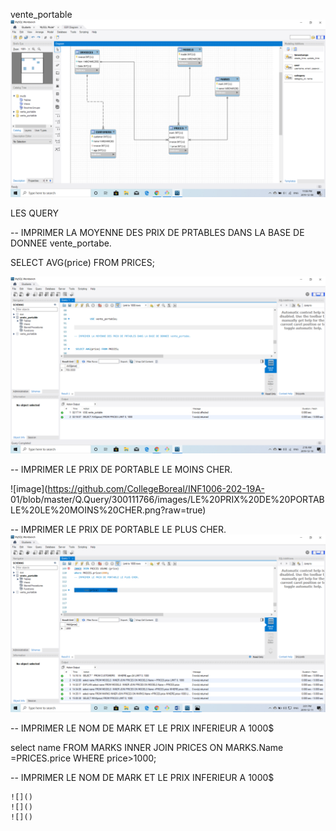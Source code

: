 vente_portable
![](images/bd2.png)

LES QUERY

-- IMPRIMER LA MOYENNE DES PRIX DE PRTABLES DANS LA BASE DE DONNEE vente_portabe.

SELECT AVG(price) FROM PRICES;
    
![images](https://github.com/CollegeBoreal/INF1006-202-19A-01/blob/master/Q.Query/300111766/images/LA%20MOYENNE%20DES%20PRIX%20(2).png)
    
 -- IMPRIMER LE PRIX DE PORTABLE LE MOINS CHER.  
 
![image](https://github.com/CollegeBoreal/INF1006-202-19A- 01/blob/master/Q.Query/300111766/images/LE%20PRIX%20DE%20PORTABLE%20LE%20MOINS%20CHER.png?raw=true)
    
-- IMPRIMER LE PRIX DE PORTABLE LE PLUS CHER.
   ![image](https://github.com/CollegeBoreal/INF1006-202-19A-01/blob/master/Q.Query/300111766/images/LE%20PRIX%20DE%20PORTABLE%20LE%20PLUS%20CHER.png?raw=true)
   
-- IMPRIMER LE NOM DE MARK ET LE PRIX INFERIEUR A 1000$
   
select name FROM MARKS
INNER JOIN PRICES
ON MARKS.Name =PRICES.price WHERE price>1000;

-- IMPRIMER LE NOM DE MARK ET LE PRIX INFERIEUR A 1000$

    
    
    ![]()
    ![]()
    ![]()




